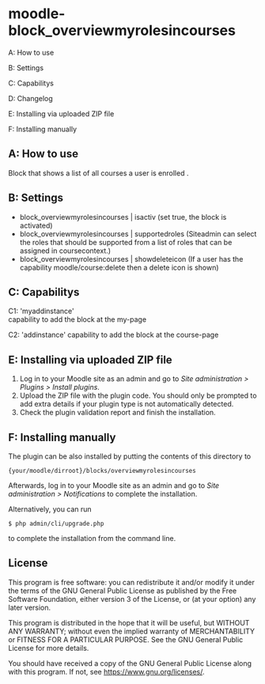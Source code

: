 # moodle-block_overviewmyrolesincourses


A: How to use 

B: Settings 

C: Capabilitys

D: Changelog 

E: Installing via uploaded ZIP file

F: Installing manually


## A: How to use ##

Block that shows a list of all courses a user is enrolled .


## B: Settings ##

- block_overviewmyrolesincourses | isactiv (set true, the block is activated)  
- block_overviewmyrolesincourses | supportedroles (Siteadmin can select the roles that should be supported from a list of roles that can be assigned in coursecontext.)  
- block_overviewmyrolesincourses | showdeleteicon (If a user has the capability  moodle/course:delete then a delete icon is shown)  


## C: Capabilitys ##

   C1: 'myaddinstance'  
   capability to add the block at the my-page
   
   C2: 'addinstance'
   capability to add the block at the course-page
   


## E: Installing via uploaded ZIP file ##

1. Log in to your Moodle site as an admin and go to _Site administration >
   Plugins > Install plugins_.
2. Upload the ZIP file with the plugin code. You should only be prompted to add
   extra details if your plugin type is not automatically detected.
3. Check the plugin validation report and finish the installation.

## F: Installing manually ##

The plugin can be also installed by putting the contents of this directory to

    {your/moodle/dirroot}/blocks/overviewmyrolesincourses

Afterwards, log in to your Moodle site as an admin and go to _Site administration >
Notifications_ to complete the installation.

Alternatively, you can run

    $ php admin/cli/upgrade.php

to complete the installation from the command line.

## License ##

This program is free software: you can redistribute it and/or modify it under
the terms of the GNU General Public License as published by the Free Software
Foundation, either version 3 of the License, or (at your option) any later
version.

This program is distributed in the hope that it will be useful, but WITHOUT ANY
WARRANTY; without even the implied warranty of MERCHANTABILITY or FITNESS FOR A
PARTICULAR PURPOSE.  See the GNU General Public License for more details.

You should have received a copy of the GNU General Public License along with
this program.  If not, see <https://www.gnu.org/licenses/>.
